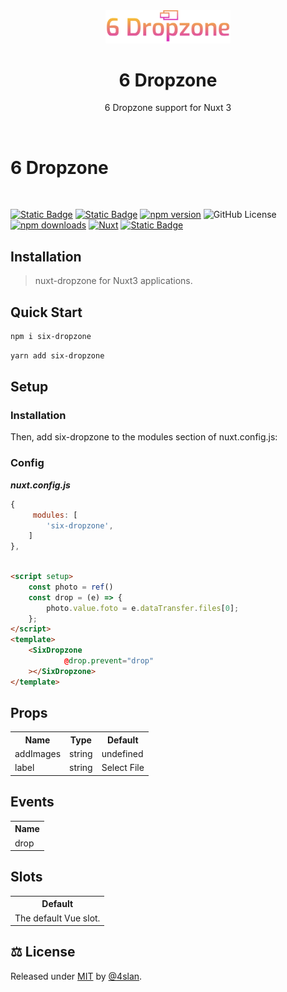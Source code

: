 <div align="center">
<img src=".github/six-dropzone.svg" width="200">
</div>
<h1 align="center"> 6 Dropzone</h1>
    <p align="center">6 Dropzone support for Nuxt 3</p>
<br>


<h1>6 Dropzone</h1>
<br>

[![Static Badge](https://img.shields.io/badge/NPM:six-dropzone?style=flat-square&colorA=18181B&colorB=28CF8D)](https://www.npmjs.com/package/six-dropzone)
[![Static Badge](https://img.shields.io/badge/GITHUB:six-dropzone?style=flat-square&colorA=18181B&colorB=28CF8D)](https://github.com/4slanK/six-dropzone)
[![npm version](https://img.shields.io/npm/v/six-dropzone/latest.svg?style=flat-square&colorA=18181B&colorB=28CF8D)](https://www.npmjs.com/package/six-dropzone)
![GitHub License][license]
[![npm downloads](https://img.shields.io/npm/dt/six-dropzone.svg?style=flat-square&colorA=18181B&colorB=28CF8D)](https://www.npmjs.com/package/six-dropzone)
[![Nuxt][nuxt-src]][nuxt-href]
[![Static Badge](https://img.shields.io/badge/-%E2%99%A5%20Sponsors-ec5cc6?style=flat-square)](https://github.com/sponsors/4sllan)

## Installation

> nuxt-dropzone for Nuxt3 applications.

## Quick Start

```sh
npm i six-dropzone
```

```sh
yarn add six-dropzone
```

## Setup

### Installation

Then, add six-dropzone to the modules section of nuxt.config.js:

### Config

***nuxt.config.js***

``` js
{
     modules: [
        'six-dropzone',
    ]
},

```

```html

<script setup>
    const photo = ref()
    const drop = (e) => {
        photo.value.foto = e.dataTransfer.files[0];
    };
</script>
<template>
    <SixDropzone
            @drop.prevent="drop"
    ></SixDropzone>
</template>
```
## Props
<table>
  <tr>
    <th>Name</th>
    <th>Type</th>
    <th>Default</th>
  </tr>
  <tr>
    <td>addImages</td>
    <td>string</td>
    <td>undefined</td>
  </tr>
  <tr>
    <td>label</td>
    <td>string</td>
    <td>Select File</td>
  </tr>
</table>

## Events
<table>
  <tr>
    <th>Name</th>
  </tr>
  <tr>
    <td>drop</td>
  </tr>
</table>

## Slots
<table>
  <tr>
    <th>Default</th>
  </tr>
  <tr>
    <td>The default Vue slot.</td>
  </tr>
</table>



## ⚖️ License

Released under [MIT](/LICENSE) by [@4slan](https://github.com/4sllan).


[license]: https://img.shields.io/github/license/4sllan/six-dropzone?style=flat-square&colorA=18181B&colorB=28CF8D

[nuxt-src]: https://img.shields.io/badge/Nuxt-18181B?logo=nuxt.js

[nuxt-href]: https://nuxt.com
